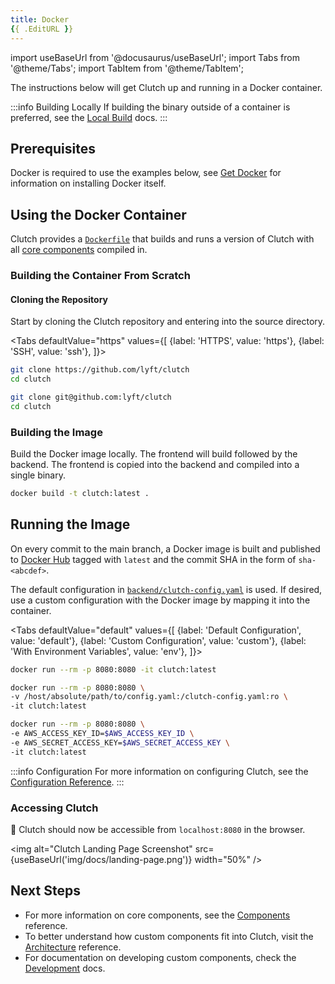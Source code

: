 ```yaml
---
title: Docker
{{ .EditURL }}
---
```


import useBaseUrl from '@docusaurus/useBaseUrl';
import Tabs from '@theme/Tabs';
import TabItem from '@theme/TabItem';

The instructions below will get Clutch up and running in a Docker container.

:::info Building Locally
If building the binary outside of a container is preferred, see the [Local Build](/docs/getting-started/local-build) docs.
:::

## Prerequisites
Docker is required to use the examples below, see [Get Docker](https://docs.docker.com/get-docker/) for information on installing Docker itself.

## Using the Docker Container

Clutch provides a [`Dockerfile`](https://github.com/lyft/clutch/blob/main/Dockerfile) that builds and runs a version of Clutch with all [core components](/docs/components) compiled in.

### Building the Container From Scratch

#### Cloning the Repository

Start by cloning the Clutch repository and entering into the source directory.

<Tabs
  defaultValue="https"
  values={[
    {label: 'HTTPS', value: 'https'},
    {label: 'SSH', value: 'ssh'},
  ]}>

<TabItem value="https">

```bash
git clone https://github.com/lyft/clutch
cd clutch
```

</TabItem>
<TabItem value="ssh">

```bash
git clone git@github.com:lyft/clutch
cd clutch
```

</TabItem>
</Tabs>

### Building the Image

Build the Docker image locally. The frontend will build followed by the backend. The frontend is copied into the backend and compiled into a single binary.

```bash
docker build -t clutch:latest .
```


## Running the Image

On every commit to the main branch, a Docker image is built and published to [Docker Hub](https://hub.docker.com/r/lyft/clutch) tagged with `latest` and the commit SHA in the form of `sha-<abcdef>`.

The default configuration in [`backend/clutch-config.yaml`](https://github.com/lyft/clutch/blob/main/backend/clutch-config.yaml) is used.
If desired, use a custom configuration with the Docker image by mapping it into the container.



<Tabs
  defaultValue="default"
  values={[
    {label: 'Default Configuration', value: 'default'},
    {label: 'Custom Configuration', value: 'custom'},
    {label: 'With Environment Variables', value: 'env'},
  ]}>
<TabItem value="default">

```bash
docker run --rm -p 8080:8080 -it clutch:latest
```

</TabItem>
<TabItem value="custom">

```bash
docker run --rm -p 8080:8080 \
-v /host/absolute/path/to/config.yaml:/clutch-config.yaml:ro \
-it clutch:latest
```

</TabItem>
<TabItem value="env">

```bash
docker run --rm -p 8080:8080 \
-e AWS_ACCESS_KEY_ID=$AWS_ACCESS_KEY_ID \
-e AWS_SECRET_ACCESS_KEY=$AWS_SECRET_ACCESS_KEY \
-it clutch:latest
```

</TabItem>
</Tabs>

:::info Configuration
For more information on configuring Clutch, see the [Configuration Reference](/docs/configuration).
:::

### Accessing Clutch
:tada: Clutch should now be accessible from `localhost:8080` in the browser.

<img alt="Clutch Landing Page Screenshot" src={useBaseUrl('img/docs/landing-page.png')} width="50%" />


## Next Steps

- For more information on core components, see the [Components](/docs/components) reference.
- To better understand how custom components fit into Clutch, visit the [Architecture](/docs/about/architecture) reference.
- For documentation on developing custom components, check the [Development](/docs/development) docs.
